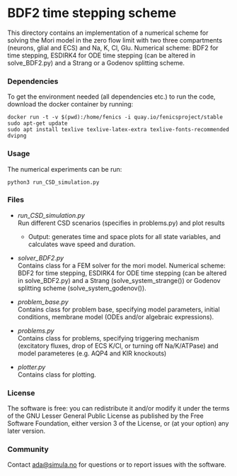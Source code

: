 # BDF2 time stepping scheme #

This directory contains an implementation of a numerical scheme for solving the
Mori model in the zero flow limit with two three compartments (neurons, glial
and ECS) and Na, K, Cl, Glu. Numerical scheme: BDF2 for time stepping,
ESDIRK4 for ODE time stepping (can be altered in solve_BDF2.py) and a
Strang or a Godenov splitting scheme.

### Dependencies ###

To get the environment needed (all dependencies etc.) to run the code, download
the docker container by running:

    docker run -t -v $(pwd):/home/fenics -i quay.io/fenicsproject/stable
    sudo apt-get update
    sudo apt install texlive texlive-latex-extra texlive-fonts-recommended dvipng

### Usage ###

The numerical experiments can be run:

    python3 run_CSD_simulation.py

### Files ###

* *run_CSD_simulation.py*  
    Run different CSD scenarios (specifies in problems.py) and plot results 

    - Output: generates time and space plots for all state variables,
              and calculates wave speed and duration.

* *solver_BDF2.py*  
    Contains class for a FEM solver for the mori model.  Numerical scheme: BDF2
    for time stepping, ESDIRK4 for ODE time stepping (can be altered in
    solve_BDF2.py) and a Strang (solve_system_strange()) or Godenov
    splitting scheme (solve_system_godenov()).

* *problem_base.py*  
    Contains class for problem base, specifying model parameters, initial
    conditions, membrane model (ODEs and/or algebraic expressions).

* *problems.py*  
    Contains class for problems, specifying triggering mechanism (excitatory
    fluxes, drop of ECS K/Cl, or turning off Na/K/ATPase) and model parameteres
    (e.g. AQP4 and KIR knockouts)

* *plotter.py*  
    Contains class for plotting.

### License ###

The software is free: you can redistribute it and/or modify it under the terms
of the GNU Lesser General Public License as published by the Free Software
Foundation, either version 3 of the License, or (at your option) any later
version.

### Community ###

Contact ada@simula.no for questions or to report issues with the software.
